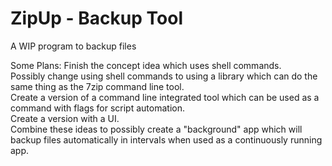 # ZipUp - Backup Tool
A WIP program to backup files


Some Plans:
Finish the concept idea which uses shell commands. <br>
Possibly change using shell commands to using a library which can do the same thing as the 7zip command line tool. <br>
Create a version of a command line integrated tool which can be used as a command with flags for script automation. <br>
Create a version with a UI. <br>
Combine these ideas to possibly create a "background" app which will backup files automatically in intervals when used as a continuously running app. <br>